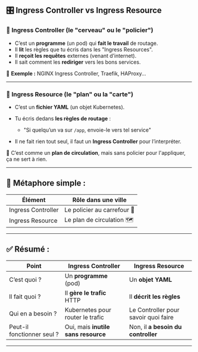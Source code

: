 ## 🎛️ Ingress Controller vs Ingress Resource

### 🔧 **Ingress Controller** (le "cerveau" ou le "policier")

* C’est un **programme** (un pod) qui **fait le travail** de routage.
* Il **lit** les règles que tu écris dans les "Ingress Resources".
* Il **reçoit les requêtes** externes (venant d’internet).
* Il sait comment les **rediriger** vers les bons services.

🧠 **Exemple :** NGINX Ingress Controller, Traefik, HAProxy…

---

### 📄 **Ingress Resource** (le "plan" ou la "carte")

* C’est un **fichier YAML** (un objet Kubernetes).
* Tu écris dedans **les règles de routage** :

  * "Si quelqu’un va sur `/app`, envoie-le vers tel service"
* Il ne fait rien tout seul, il faut un **Ingress Controller** pour l’interpréter.

🧠 C’est comme un **plan de circulation**, mais sans policier pour l'appliquer, ça ne sert à rien.

---

## 🧠 Métaphore simple :

| Élément            | Rôle dans une ville         |
| ------------------ | --------------------------- |
| Ingress Controller | Le policier au carrefour 🚦 |
| Ingress Resource   | Le plan de circulation 🗺️  |

---

## ✅ Résumé :

| Point                      | Ingress Controller                  | Ingress Resource                     |
| -------------------------- | ----------------------------------- | ------------------------------------ |
| C’est quoi ?               | Un **programme** (pod)              | Un **objet YAML**                    |
| Il fait quoi ?             | Il **gère le trafic** HTTP          | Il **décrit les règles**             |
| Qui en a besoin ?          | Kubernetes pour router le trafic    | Le Controller pour savoir quoi faire |
| Peut-il fonctionner seul ? | Oui, mais **inutile sans resource** | Non, il **a besoin du controller**   |

---